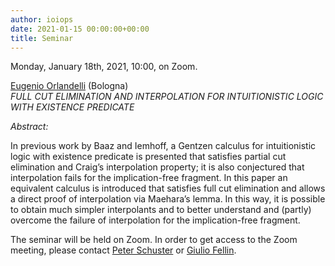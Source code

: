 ```yaml
---
author: ioiops
date: 2021-01-15 00:00:00+00:00
title: Seminar
---
```


Monday, January 18th, 2021, 10:00, on Zoom.

[Eugenio Orlandelli](https://www.unibo.it/sitoweb/eugenio.orlandelli/en) (Bologna)\
_FULL CUT ELIMINATION AND INTERPOLATION FOR INTUITIONISTIC LOGIC WITH EXISTENCE PREDICATE_

*Abstract:* 

In previous work by Baaz and Iemhoff, a Gentzen calculus for intuitionistic logic with existence predicate is presented that satisfies partial cut elimination and Craig’s interpolation property; it is also conjectured that interpolation fails for the implication-free fragment. In this paper an equivalent calculus is introduced that satisfies full cut elimination and allows a direct proof of interpolation via Maehara’s lemma. In this way, it is possible to obtain much simpler interpolants and to better understand and (partly) overcome the failure of interpolation for the implication-free fragment. 

The seminar will be held on Zoom. In order to get access to the Zoom meeting, please contact [Peter Schuster](http://www.di.univr.it/?ent=persona&id=21404&lang=en) or [Giulio Fellin](https://www.di.univr.it/?ent=persona&id=40478).

